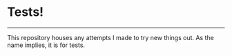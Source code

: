 # Tests!
---

This repository houses any attempts I made to try new things out. As the name implies, it is for tests.
